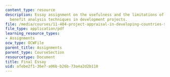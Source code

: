```yaml
---
content_type: resource
description: Essay assignment on the usefulness and the limitations of various cost
  benefit analysis techniques in development projects.
file: /media/courses/11-484-project-appraisal-in-developing-countries-spring-2005/afebe2f136e7a06bb26b73a4a2d2b110_final_memo.pdf
file_type: application/pdf
learning_resource_types:
- Assignments
ocw_type: OCWFile
parent_title: Assignments
parent_type: CourseSection
resourcetype: Document
title: Final Essay
uid: afebe2f1-36e7-a06b-b26b-73a4a2d2b110
---
```

